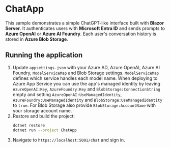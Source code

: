 # ChatApp

This sample demonstrates a simple ChatGPT-like interface built with **Blazor Server**.
It authenticates users with **Microsoft Entra ID** and sends prompts to **Azure OpenAI** or **Azure AI Foundry**.
Each user's conversation history is stored in **Azure Blob Storage**.

## Running the application

1. Update `appsettings.json` with your Azure AD, Azure OpenAI, Azure AI Foundry, `ModelServiceMap` and Blob Storage settings. `ModelServiceMap` defines which service handles each model name. When deploying to Azure App Service you can use the app's managed identity by leaving `AzureOpenAI:Key`, `AzureFoundry:Key` and `BlobStorage:ConnectionString` empty and setting `AzureOpenAI:UseManagedIdentity`, `AzureFoundry:UseManagedIdentity` and `BlobStorage:UseManagedIdentity` to `true`. For Blob Storage also provide `BlobStorage:AccountName` with your storage account name.
2. Restore and build the project:
   ```bash
   dotnet restore
   dotnet run --project ChatApp
   ```
3. Navigate to `https://localhost:5001/chat` and sign in.
